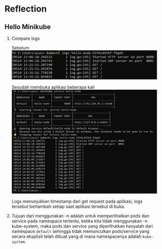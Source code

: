 # Reflection

## Hello Minikube

1. Compare logs

    Sebelum
    ![image1](/img/image1.png)

    Sesudah membuka aplikasi beberapa kali
    ![image2](/img/image2.png)

    Logs menunjukkan timestamp dari get request pada aplikasi, logs tersebut bertambah setiap saat aplikasi tersebut di buka.

2. Tujuan dari menggunakan -n adalah untuk memperlihatkan pods dan service pada namespace tertentu, ketika kita tidak menggunakan -n kube-system, maka pods dan service yang diperlihatkan hanyalah dari namespace `default` sehingga tidak memunculkan pods/service yang secara eksplisit telah dibuat yang di mana namespacenya adalah `kube-system`.